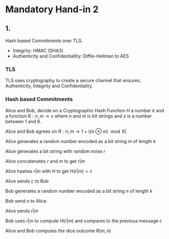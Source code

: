 # Mandatory Hand-in 2

## 1.

Hash based Commitments over TLS.

- Integrity: HMAC (SHA3)
- Authenticity and Confidentiallity: Diffie-Hellman to AES

### TLS

TLS uses cryptography to create a secure channel that ensures, Authenticity,
Integrity and Confidentiality.

### Hash based Commitments

Alice and Bob, decide on a Cryptographic Hash Function $H$ a number $k$ and a
function $R: n,m \to x$ where $n$ and $m$ is bit strings and $x$ is a number
between 1 and 6.

Alice and Bob agrees on $R: n,m \to 1 + ((n \oplus m) \mod 6)$

Alice generates a random number encoded as a bit string $m$ of length $k$

Alice generates a bit string with random noise $r$

Alice concatenates $r$ and $m$ to get $r|m$

Alice hashes $r|m$ with $H$ to get $H(r|m) = c$

Alice sends $c$ to Bob

Bob generates a random number encoded as a bit string $n$ of length $k$

Bob send $n$ to Alice

Alice sends $r|m$

Bob uses $r|m$ to compute $H(r|m)$ and compares to the previous message $c$

Alice and Bob computes the dice outcome $R(m,n)$
